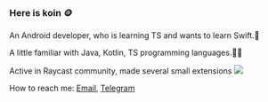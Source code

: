 ### Here is koin 🪙

An Android developer, who is learning TS and wants to learn Swift.🤖

A little familiar with Java, Kotlin, TS programming languages.👨‍💻

Active in Raycast community, made several small extensions [![](https://img.shields.io/badge/Download-83k-FF6161)](https://www.raycast.com/koinzhang)

How to reach me: [Email](mailto:koinzhang@gmail.com), [Telegram](https://t.me/koinzhang)




<!--
**koinzhang/koinzhang** is a ✨ _special_ ✨ repository because its `README.md` (this file) appears on your GitHub profile.

Here are some ideas to get you started:

- 🔭 I’m currently working on ...
- 🌱 I’m currently learning ...
- 👯 I’m looking to collaborate on ...
- 🤔 I’m looking for help with ...
- 💬 Ask me about ...
- 📫 How to reach me: ...
- 😄 Pronouns: ...
- ⚡ Fun fact: ...
-->
